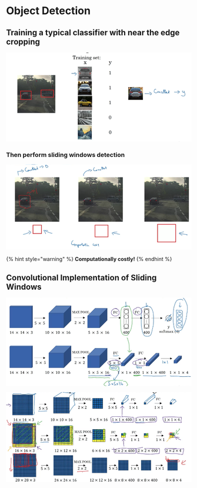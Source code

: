 # Object Detection

## Training a typical classifier with near the edge cropping

![](<../.gitbook/assets/Screen Shot 2020-09-21 at 6.56.33 PM.png>)

### Then perform sliding windows detection

![](<../.gitbook/assets/Screen Shot 2020-09-21 at 6.58.02 PM.png>)

{% hint style="warning" %}
**Computationally costly!**
{% endhint %}

## Convolutional Implementation of Sliding Windows

![Pre-requisite - Turning FC layer into convolutional layers](<../.gitbook/assets/Screen Shot 2020-09-21 at 7.04.49 PM.png>)

![](<../.gitbook/assets/Screen Shot 2020-09-21 at 7.12.50 PM.png>)





